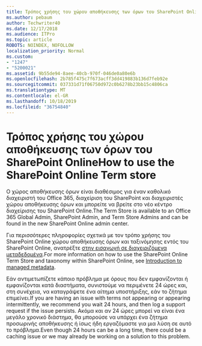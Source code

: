 ```yaml
---
title: Τρόπος χρήσης του χώρου αποθήκευσης των όρων του SharePoint Online
ms.author: pebaum
author: Techwriter40
ms.date: 12/17/2018
ms.audience: ITPro
ms.topic: article
ROBOTS: NOINDEX, NOFOLLOW
localization_priority: Normal
ms.custom:
- "1247"
- "5200021"
ms.assetid: 9b55de94-8aee-40cb-970f-046de0a80e6b
ms.openlocfilehash: 2b785f475c7f673acff3dd419883b136d7feb92e
ms.sourcegitcommit: 037331d71f06750d972c0b6278b23bb15c4806ca
ms.translationtype: MT
ms.contentlocale: el-GR
ms.lasthandoff: 10/18/2019
ms.locfileid: "36754840"
---
```

# <a name="how-to-use-the-sharepoint-online-term-store"></a><span data-ttu-id="381ca-102">Τρόπος χρήσης του χώρου αποθήκευσης των όρων του SharePoint Online</span><span class="sxs-lookup"><span data-stu-id="381ca-102">How to use the SharePoint Online Term store</span></span>

<span data-ttu-id="381ca-103">Ο χώρος αποθήκευσης όρων είναι διαθέσιμος για έναν καθολικό διαχειριστή του Office 365, διαχείριση του SharePoint και διαχειριστές χώρου αποθήκευσης όρων και μπορείτε να βρείτε στο νέο κέντρο διαχείρισης του SharePoint Online.</span><span class="sxs-lookup"><span data-stu-id="381ca-103">The Term Store is available to an Office 365 Global Admin, SharePoint Admin, and Term Store Admins and can be found in the new SharePoint Online admin center.</span></span>
  
<span data-ttu-id="381ca-104">Για περισσότερες πληροφορίες σχετικά με τον τρόπο χρήσης του SharePoint Online χώρου αποθήκευσης όρων και ταξινόμησης εντός του SharePoint Online, ανατρέξτε [στην εισαγωγή σε διαχειριζόμενα μεταδεδομένα](https://go.microsoft.com/fwlink/?linkid=2044674&amp;clcid=0x409).</span><span class="sxs-lookup"><span data-stu-id="381ca-104">For more information on how to use the SharePoint Online Term Store and taxonomy within SharePoint Online, see [Introduction to managed metadata](https://go.microsoft.com/fwlink/?linkid=2044674&amp;clcid=0x409).</span></span>
  
<span data-ttu-id="381ca-105">Εάν αντιμετωπίζετε κάποιο πρόβλημα με όρους που δεν εμφανίζονται ή εμφανίζονται κατά διαστήματα, συνιστούμε να περιμένετε 24 ώρες και, στη συνέχεια, να καταγράψετε ένα αίτημα υποστήριξης, εάν το ζήτημα επιμείνει.</span><span class="sxs-lookup"><span data-stu-id="381ca-105">If you are having an issue with terms not appearing or appearing intermittently, we recommend you wait 24 hours, and then log a support request if the issue persists.</span></span> <span data-ttu-id="381ca-106">Ακόμα και αν 24 ώρες μπορεί να είναι ένα μεγάλο χρονικό διάστημα, θα μπορούσε να υπάρχει ένα ζήτημα προσωρινής αποθήκευσης ή ίσως ήδη εργαζόμαστε για μια λύση σε αυτό το πρόβλημα.</span><span class="sxs-lookup"><span data-stu-id="381ca-106">Even though 24 hours can be a long time, there could be a caching issue or we may already be working on a solution to this problem.</span></span>
  
